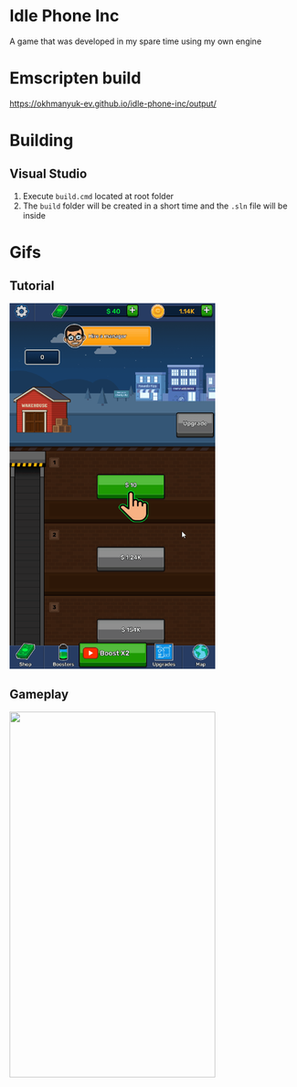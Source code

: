 # Idle Phone Inc 
A game that was developed in my spare time using my own engine

# Emscripten build 
https://okhmanyuk-ev.github.io/idle-phone-inc/output/

# Building

## Visual Studio
1. Execute `build.cmd` located at root folder
2. The `build` folder will be created in a short time and the `.sln` file will be inside

# Gifs

## Tutorial
<img src="https://github.com/okhmanyuk-ev/idle-phone-inc/blob/master/gif/1.gif" width=360 height=640>

## Gameplay
<img src="https://github.com/okhmanyuk-ev/idle-phone-inc/blob/master/gif/2.gif" width=360 height=640>
